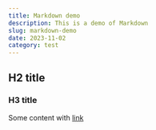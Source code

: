 ```yaml
---
title: Markdown demo
description: This is a demo of Markdown
slug: markdown-demo
date: 2023-11-02
category: test
---
```


## H2 title

### H3 title

Some content with [link](https://www.google.com)
